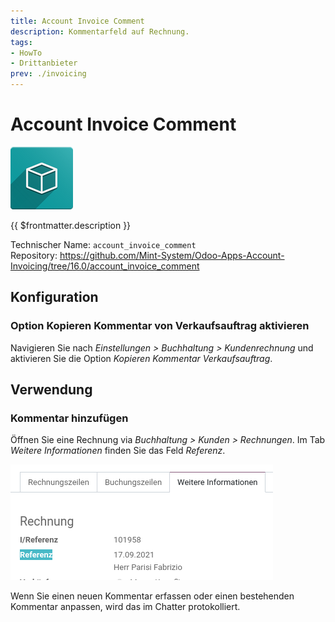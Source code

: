 ```yaml
---
title: Account Invoice Comment
description: Kommentarfeld auf Rechnung.
tags:
- HowTo
- Drittanbieter
prev: ./invoicing
---
```

# Account Invoice Comment

![icon_oms_box](attachments/icon_oms_box.png)

{{ $frontmatter.description }}

Technischer Name: `account_invoice_comment`\
Repository: <https://github.com/Mint-System/Odoo-Apps-Account-Invoicing/tree/16.0/account_invoice_comment>

## Konfiguration

### Option Kopieren Kommentar von Verkaufsauftrag aktivieren

Navigieren Sie nach *Einstellungen > Buchhaltung > Kundenrechnung* und aktivieren Sie die Option *Kopieren Kommentar Verkaufsauftrag*.

## Verwendung

### Kommentar hinzufügen

Öffnen Sie eine Rechnung via *Buchhaltung > Kunden > Rechnungen*. Im Tab *Weitere Informationen* finden Sie das Feld *Referenz*.

![](attachments/Account%20Invoice%20Comment.png)

Wenn Sie einen neuen Kommentar erfassen oder einen bestehenden Kommentar anpassen, wird das im Chatter protokolliert.